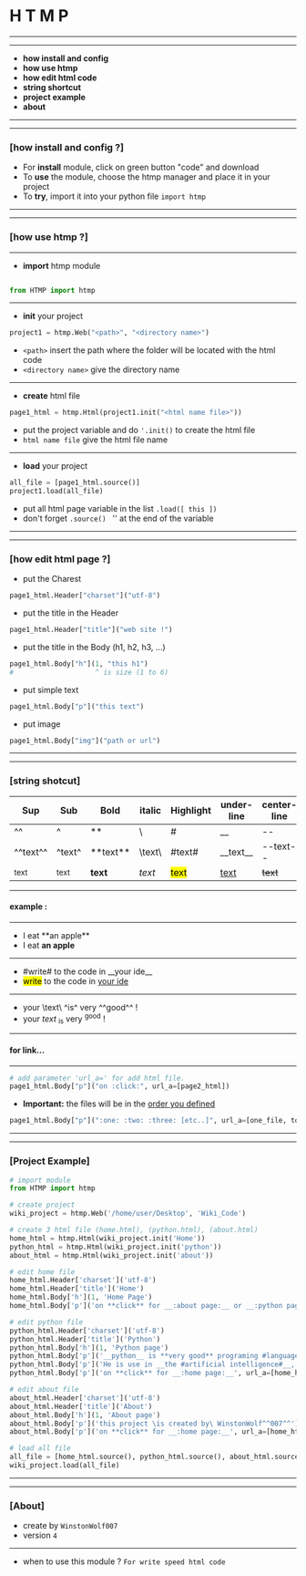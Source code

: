 # H T M P

---
---
* **how install and config**
* **how use htmp**
* **how edit html code** 
* **string shortcut**
* **project example**
* **about**
---
---

### [how install and config ?]
* For **install** module, click on green button "code" and download
* To **use** the module, choose the htmp manager and place it in your project
* To **try**, import it into your python file ```import htmp```

---
---

### [how use htmp ?]

---

* **import** htmp module

```python

from HTMP import htmp
```

---

* **init** your project
```python
project1 = htmp.Web("<path>", "<directory name>")
```
* ```<path>``` insert the path where the folder will be located with the html code
* ```<directory name>``` give the directory name
---

* **create** html file
```python
page1_html = htmp.Html(project1.init("<html name file>"))
```

* put the project variable and do ```'.init()``` to create the html file
* ```html name file``` give the html file name

---

* **load** your project
```python
all_file = [page1_html.source()]
project1.load(all_file)
```

* put all html page variable in the list ```.load([ this ])```
* don't forget ```.source() ``` '' at the end of the variable 
---
---

### [how edit html page ?]
* put the Charest
```python
page1_html.Header["charset"]("utf-8")
```

* put the title in the Header
```python
page1_html.Header["title"]("web site !")
```

* put the title in the Body (h1, h2, h3, ...)
```python
page1_html.Body["h"](1, "this h1")
#                    ^ is size (1 to 6)
```

* put simple text
```python
page1_html.Body["p"]("this text")
```

* put image
```python
page1_html.Body["img"]("path or url")
```

---
---

### [string shotcut]
|Sup|Sub|Bold|italic|Highlight|under-line|center-line|link|
|---|---|----|------|---------|----------|-----------|----|
|^^ |^  |**  |\\    |#        |__        |\-\-       |:   |
|^^text^^|^text^|**text\*\*|\\text\\ |#text#|__text\_\_|--text--|:text:|
|<sup>text|<sub>text|<strong>text|<em>text|<mark>text|<u>text|<strike>text|<a>text|

---
#### example :

---
* I eat **an apple\*\*
* I eat **an apple**
---
* \#write# to the code in __your ide\_\_
* <mark>write</mark> to the code in <u>your ide</u>
---
* your \text\ ^is^ very ^^good^^ !
* your <em>text</em> <sub>is</sub> very <sup>good</sup> !
---
#### for link...

---
```python
# add parameter 'url_a=' for add html file.
page1_html.Body["p"]("on :click:", url_a=[page2_html])
```

* **Important:** the files will be in the <u>order you defined</u>
```python
page1_html.Body["p"](":one: :two: :three: [etc..]", url_a=[one_file, tow_file, three_file])
```

---
---
### [Project Example]

```python
# import module
from HTMP import htmp

# create project
wiki_project = htmp.Web('/home/user/Desktop', 'Wiki_Code')

# create 3 html file (home.html), (python.html), (about.html)
home_html = htmp.Html(wiki_project.init('Home'))
python_html = htmp.Html(wiki_project.init('python'))
about_html = htmp.Html(wiki_project.init('about'))

# edit home file
home_html.Header['charset']('utf-8')
home_html.Header['title']('Home')
home_html.Body['h'](1, 'Home Page')
home_html.Body['p']('on **click** for __:about page:__ or __:python page:__', url_a=[about_html, python_html])

# edit python file
python_html.Header['charset']('utf-8')
python_html.Header['title']('Python')
python_html.Body['h'](1, 'Python page')
python_html.Body['p']('__python__ is **very good** programing #language#')
python_html.Body['p']('He is use in __the #artificial intelligence#__, __#web# site__, __video #game#__, etc')
python_html.Body['p']('on **click** for __:home page:__', url_a=[home_html])

# edit about file
about_html.Header['charset']('utf-8')
about_html.Header['title']('About')
about_html.Body['h'](1, 'About page')
about_html.Body['p']('this project \is created by\ WinstonWolf^^007^^')
about_html.Body['p']('on **click** for __:home page:__', url_a=[home_html])

# load all file
all_file = [home_html.source(), python_html.source(), about_html.source()]
wiki_project.load(all_file)
```

---
---
### [About]

* create by ```WinstonWolf007```
* version ```4```

---
* when to use this module ? ```For write speed html code```
